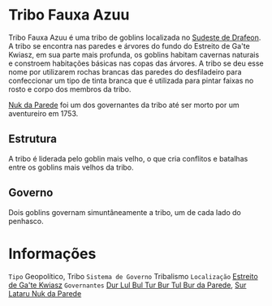 <!-- TITLE: Tribo Fauxa Azuu -->
<!-- SUBTITLE: Visão geral sobre Tribo Fauxa Azuu -->

# Tribo Fauxa Azuu
Tribo Fauxa Azuu é uma tribo de goblins localizada no [Sudeste de Drafeon](http://localhost/lugares/plano-material/drafeon/sudeste-de-drafeon#sudeste-de-drafeon). A tribo se encontra nas paredes e árvores do fundo do Estreito de Ga'te Kwiasz, em sua parte mais profunda, os goblins habitam cavernas naturais e constroem habitações básicas nas copas das árvores. A tribo se deu esse nome por utilizarem rochas brancas das paredes do desfiladeiro para confeccionar um tipo de tinta branca que é utilizada para pintar faixas no rosto e corpo dos membros da tribo.

[Nuk da Parede](http://localhost/individuos/nuk-da-parede#nuk-da-parede) foi um dos governantes da tribo até ser morto por um aventureiro em 1753.

## Estrutura
A tribo é liderada pelo goblin mais velho, o que cria conflitos e batalhas entre os goblins mais velhos da tribo.

## Governo
Dois goblins governam simuntâneamente a tribo, um de cada lado do penhasco.

# Informações
`Tipo` Geopolítico, Tribo
`Sistema de Governo` Tribalismo 
`Localização` [Estreito de Ga'te Kwiasz]()
`Governantes` [Dur Lul Bul Tur Bur Tul Bur da Parede](http://localhost/individuos/dur-lul-bul-tur-bur-tul-bur-da-parede#dur-lul-bul-tur-bur-tul-bur-da-parede), [Sur Lataru Nuk da Parede]()

